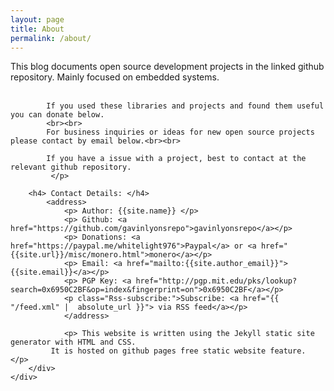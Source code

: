 ```yaml
---
layout: page
title: About
permalink: /about/
---
```

<html>
<body>	
	<div class="bgimage">
		 <div class="container">
			<p> 
			This blog documents open source development projects in the linked github repository. 
			Mainly focused on embedded systems.<br><br>
			
			If you used these libraries and projects and found them useful you can donate below.
			<br><br>
			For business inquiries or ideas for new open source projects please contact by email below.<br><br>
			
			If you have a issue with a project, best to contact at the relevant github repository. 
			 </p> 

		<h4> Contact Details: </h4>
			<address>
				<p> Author: {{site.name}} </p>
				<p> Github: <a href="https://github.com/gavinlyonsrepo">gavinlyonsrepo</a></p>
				<p> Donations: <a href="https://paypal.me/whitelight976">Paypal</a> or <a href="{{site.url}}/misc/monero.html">monero</a></p>
				<p> Email: <a href="mailto:{{site.author_email}}">{{site.email}}</a></p>
				<p> PGP Key: <a href="http://pgp.mit.edu/pks/lookup?search=0x6950C2BF&op=index&fingerprint=on">0x6950C2BF</a></p>
				<p class="Rss-subscribe:">Subscribe: <a href="{{ "/feed.xml" |  absolute_url }}"> via RSS feed</a></p>   
				</address>
				
				<p> This website is written using the Jekyll static site generator with HTML and CSS.
			 It is hosted on github pages free static website feature. </p>
		</div>
	</div>		
</body>
</html>











